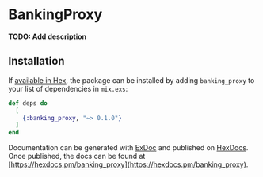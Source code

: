 # BankingProxy

**TODO: Add description**

## Installation

If [available in Hex](https://hex.pm/docs/publish), the package can be installed
by adding `banking_proxy` to your list of dependencies in `mix.exs`:

```elixir
def deps do
  [
    {:banking_proxy, "~> 0.1.0"}
  ]
end
```

Documentation can be generated with [ExDoc](https://github.com/elixir-lang/ex_doc)
and published on [HexDocs](https://hexdocs.pm). Once published, the docs can
be found at [https://hexdocs.pm/banking_proxy](https://hexdocs.pm/banking_proxy).

